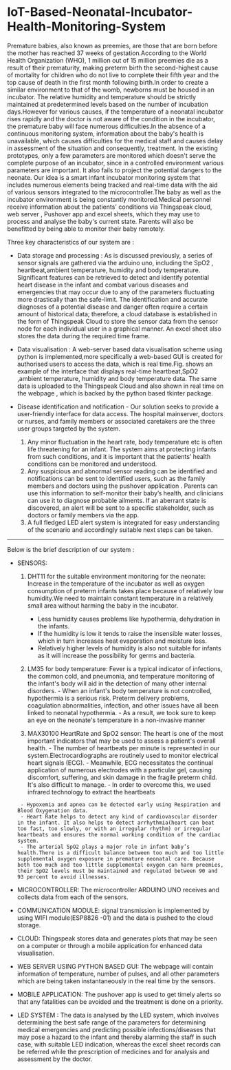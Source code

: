 # IoT-Based-Neonatal-Incubator-Health-Monitoring-System



Premature babies, also known as preemies, are those that are born before the mother has reached 37 weeks of gestation.According to the World Health Organization (WHO), 1 million out of 15 million preemies die as a result of their prematurity, making preterm birth the second-highest cause of mortality for children who do not live to complete their fifth year and the top cause of death in the first month following birth.In order to create a similar environment to that of the womb, newborns must be housed in an incubator. The relative humidity and temperature should be strictly  maintained at predetermined levels based on the number of  incubation days.However for various causes, if the temperature of a neonatal  incubator rises rapidly and the doctor is not aware of the condition in the incubator, the premature baby will face numerous difficulties.In the absence of a continuous monitoring system, information about the  baby's health is unavailable, which causes difficulties for the medical staff and causes delay in assessment of the situation and consequently, treatment.
In the existing prototypes, only a few parameters are monitored which doesn't serve the complete purpose of an incubator, since in a controlled environment various parameters are important. It also fails to project the potential dangers to the neonate.
Our idea is a smart infant incubator monitoring system that includes numerous elements being tracked and real-time data with the aid of various sensors integrated to the microcontroller.The baby as well as the incubator environment is being constantly monitored.Medical personnel receive information about the patients' conditions via  Thingspeak cloud, web server , Pushover app and excel sheets, which they may use to process and analyse the baby's current state. Parents will also be benefitted by being able to monitor their baby remotely.


Three key characteristics of our system are : 

* Data storage and processing :  As is discussed  previously, a series of sensor signals are  gathered via the arduino uno, including the SpO2 , heartbeat,ambient temperature, humidity  and body temperature. Significant features can be retrieved to detect and identify potential heart disease in the infant and combat various diseases and emergencies that may occur due to any of the parameters fluctuating more drastically than the safe-limit.
 The identification and accurate diagnoses of a potential disease and danger often require a certain amount of historical data; therefore, a cloud database is established in the form of  Thingspeak Cloud to store the sensor data from the sensor node for each individual user in a graphical manner.
An excel sheet also stores the data during the required time frame.
 
* Data visualisation :
A web-server based data visualisation scheme using python is implemented,more specifically a web-based GUI is created for authorised users to access the data, which is real time.Fig. shows an example of the interface that displays real-time heartbeat,SpO2 ,ambient temperature, humidity and body temperature data. The same data is uploaded to the Thingspeak Cloud and also shown in real time on the webpage , which is backed by the python based tkinter package.
 
* Disease identification and notification - Our solution seeks to provide a user-friendly interface for data access. The hospital mainserver, doctors or nurses, and family members or associated caretakers are the three user groups targeted by the system.
    1. Any minor fluctuation in the heart rate, body temperature etc  is often life threatening for an infant. The system aims at protecting infants from such conditions, and it is important that the patients’ health conditions can be monitored and understood. 
    2. Any suspicious and abnormal sensor reading can be identified and notifications can be sent to identified users, such as the family members and doctors using the pushover application .  Parents can use this information to self-monitor their baby’s  health, and clinicians can use it to diagnose probable ailments. If an aberrant state is discovered, an alert will be sent to a specific stakeholder, such as doctors or family members via the app. 
    3. A full fledged LED alert system is integrated for easy understanding of the scenario and accordingly suitable next steps can be taken.
---------

Below is the brief description of our system :

* SENSORS:

   1. DHT11 for the suitable environment monitoring for the neonate: Increase in the temperature of the incubator as well as oxygen consumption of preterm infants takes place because of relatively low humidity.We need to maintain constant temperature in a relatively small area without harming the baby in the incubator.
      - Less humidity causes problems like hypothermia, dehydration in the infants.
      - If the humidity is low it tends to raise the insensible water losses, which in turn increases heat evaporation and moisture loss. 
      - Relatively higher levels of humidity is also not suitable for infants as it will increase the possibility for germs and bacteria.

    2. LM35 for body temperature: Fever is a typical indicator of infections, the common cold, and pneumonia, and temperature monitoring of the infant's body will aid in the detection of many other internal disorders.
      - When an infant's body temperature is not controlled, hypothermia is a serious risk. Preterm delivery problems, coagulation abnormalities, infection, and other issues have all been linked to neonatal hypothermia.
      - As a result, we took sure to keep an eye on the neonate's temperature in a non-invasive manner


     3.  MAX30100 HeartRate and SpO2  sensor: The heart is one of the most important indicators that may be used to assess a patient's overall health. 
      - The number of heartbeats per minute is represented in our system.Electrocardiographs are routinely used to monitor electrical heart signals (ECG). 
      - Meanwhile, ECG necessitates the continual application of numerous electrodes with a particular gel, causing discomfort, suffering, and skin damage in the fragile preterm child. It's also difficult to manage.
      - In order to overcome this, we used infrared technology to extract the heartbeats

       - Hypoxemia and apnea can be detected early using Respiration and Blood Oxygenation data.
       - Heart Rate helps to detect any kind of cardiovascular disorder in the infant. It also helps to detect arrhythmia(heart can beat too fast, too slowly, or with an irregular rhythm) or irregular heartbeats and ensures the normal working condition of the cardiac system.
       - The arterial SpO2 plays a major role in infant baby’s health.There is a difficult balance between too much and too little supplemental oxygen exposure in premature neonatal care. Because both too much and too little supplemental oxygen can harm preemies, their SpO2 levels must be maintained and regulated between 90 and 93 percent to avoid illnesses.

* MICROCONTROLLER: The microcontroller ARDUINO UNO receives and collects data from each of the sensors.

* COMMUNICATION MODULE: signal transmission is implemented  by using WIFI  module(ESP8826 -01) and the data is pushed to the cloud storage.

* CLOUD: Thingspeak stores data and generates plots that may be seen on a computer or through a mobile application for enhanced data visualisation.

* WEB SERVER USING PYTHON BASED GUI: The webpage will contain information of temperature, number of pulses, and all other parameters which are being taken instantaneously in the real time by the sensors. 

* MOBILE APPLICATION: The pushover app is used to get timely alerts so that any fatalities can be avoided and the treatment is done on a priority.

* LED SYSTEM :  The data is analysed by the LED system, which involves determining the best safe range of the parameters for determining medical emergencies and predicting possible infections/diseases that may pose a hazard to the infant and thereby alarming the staff in such case, with suitable LED indication, whereas the excel sheet records can be referred while the prescription of medicines and for analysis and assessment by the doctor.



